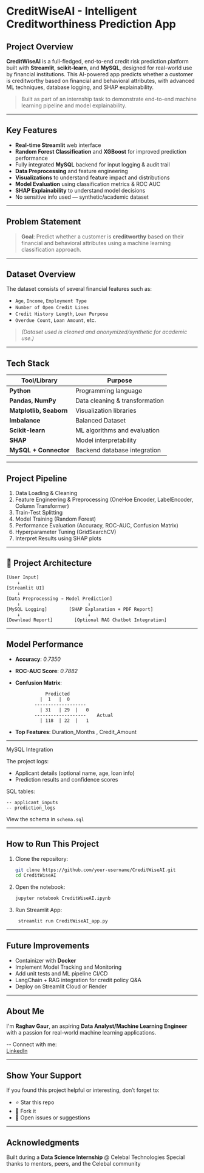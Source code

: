 # CreditWiseAI - Intelligent Creditworthiness Prediction App

##  Project Overview

**CreditWiseAI** is a full-fledged, end-to-end credit risk prediction platform built with **Streamlit**, **scikit-learn**, and **MySQL**, designed for real-world use by financial institutions. This AI-powered app predicts whether a customer is creditworthy based on financial and behavioral attributes, with advanced ML techniques, database logging, and SHAP explainability.


> Built as part of an internship task to demonstrate end-to-end machine learning pipeline and model explainability.

---

##  Key Features

-  **Real-time Streamlit** web interface 
-  **Random Forest Classification** and **XGBoost** for improved prediction performance
-  Fully integrated **MySQL** backend for input logging & audit trail 
-  **Data Preprocessing** and feature engineering
-  **Visualizations** to understand feature impact and distributions
-  **Model Evaluation** using classification metrics & ROC AUC
-  **SHAP Explainability** to understand model decisions
-  No sensitive info used — synthetic/academic dataset  

---

##  Problem Statement

> **Goal**: Predict whether a customer is **creditworthy** based on their financial and behavioral attributes using a machine learning classification approach.

---

##  Dataset Overview

The dataset consists of several financial features such as:

- `Age`, `Income`, `Employment Type`
- `Number of Open Credit Lines`
- `Credit History Length`, `Loan Purpose`
- `Overdue Count`, `Loan Amount`, etc.

> *(Dataset used is cleaned and anonymized/synthetic for academic use.)*

---

##  Tech Stack

| Tool/Library     | Purpose                            |
|------------------|------------------------------------|
| **Python**       | Programming language               |
| **Pandas, NumPy**| Data cleaning & transformation     |
| **Matplotlib, Seaborn** | Visualization libraries      |
| **Imbalance**    | Balanced Dataset                   |
| **Scikit-learn** | ML algorithms and evaluation       |
| **SHAP**         | Model interpretability             |
| **MySQL + Connector** | Backend database integration  |


---

##  Project Pipeline

1.  Data Loading & Cleaning  
2.  Feature Engineering & Preprocessing  (OneHoe Encoder, LabelEncoder, Column Transformer)
3.  Train-Test Splitting  
4.  Model Training (Random Forest)  
5.  Performance Evaluation (Accuracy, ROC-AUC, Confusion Matrix)
6.  Hyperparameter Tuning (GridSearchCV)
7.  Interpret Results using SHAP plots  

---

## 🔗 Project Architecture

```text
[User Input] 
    ↓
[Streamlit UI]
    ↓
[Data Preprocessing → Model Prediction]
    ↓                         ↓
[MySQL Logging]        [SHAP Explanation + PDF Report]
    ↓                         ↓
[Download Report]        [Optional RAG Chatbot Integration]

```
---

##  Model Performance

- **Accuracy**: *0.7350*
- **ROC-AUC Score**: *0.7882*
- **Confusion Matrix**:
  
                 Predicted
               |  1   |  0
             -------------------
               | 31   | 29  |   0
             -------------------    Actual
               | 118  | 22  |   1

- **Top Features**: Duration_Months , Credit_Amount

---

MySQL Integration

The project logs:
- Applicant details (optional name, age, loan info)
- Prediction results and confidence scores

SQL tables:
```
-- applicant_inputs
-- prediction_logs
```
View the schema in `schema.sql`

---

##  How to Run This Project

1. Clone the repository:
    ```bash
    git clone https://github.com/your-username/CreditWiseAI.git
    cd CreditWiseAI
    ```
2. Open the notebook:
    ```bash
    jupyter notebook CreditWiseAI.ipynb
    ```
3. Run Streamlit App:
   ```bash
    streamlit run CreditWiseAI_app.py
    ```

---

##  Future Improvements

-  Containizer with **Docker**
-  Implement Model Tracking and Monitoring 
-  Add unit tests and ML pipeline CI/CD
-  LangChain + RAG integration for credit policy Q&A
-  Deploy on Streamlit Cloud or Render

---

##  About Me

I'm **Raghav Gaur**, an aspiring **Data Analyst/Machine Learning Engineer** with a passion for real-world machine learning applications.

-- Connect with me:  
[LinkedIn](https://linkedin.com/in/raghav--gaur)  

---

##  Show Your Support

If you found this project helpful or interesting, don’t forget to:

- ⭐ Star this repo  
- 🔄 Fork it  
- 🐛 Open issues or suggestions

---

## Acknowledgments

Built during a **Data Science Internship** @ Celebal Technologies
Special thanks to mentors, peers, and the Celebal community
